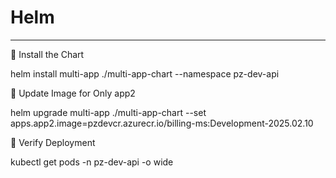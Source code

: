 # Helm
____________________________________________________________________

📌 Install the Chart

helm install multi-app ./multi-app-chart --namespace pz-dev-api

📌 Update Image for Only app2

helm upgrade multi-app ./multi-app-chart --set apps.app2.image=pzdevcr.azurecr.io/billing-ms:Development-2025.02.10

📌 Verify Deployment

kubectl get pods -n pz-dev-api -o wide
